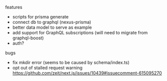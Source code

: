 features

- scripts for prisma generate
- connect db to graphql (nexus-prisma)
- better data model to serve as example
- add support for GraphQL subscriptions (will need to migrate from graphql-boost)
- auth?

bugs

- fix mkdir error (seems to be caused by schema/index.ts)
- opt out of stalled request warning https://github.com/zeit/next.js/issues/10439#issuecomment-615095270
